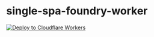 # single-spa-foundry-worker

[![Deploy to Cloudflare Workers](https://deploy.workers.cloudflare.com/button)](https://deploy.workers.cloudflare.com/?url=https://github.com/JustUtahCoders/single-spa-foundry-worker)
